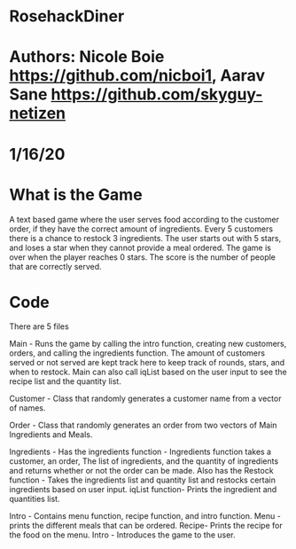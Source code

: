 # RosehackDiner

# Authors: Nicole Boie https://github.com/nicboi1, Aarav Sane https://github.com/skyguy-netizen

# 1/16/20

# What is the Game #
A text based game where the user serves food according to the customer order, if they have the correct amount of ingredients. Every 5 customers there is a chance to restock 3 ingredients. The user starts out with 5 stars, and loses a star when they cannot provide a meal ordered. The game is over when the player reaches 0 stars. The score is the number of people that are correctly served.

# Code 

There are 5 files

Main - Runs the game by calling the intro function, creating new customers, orders, and calling the ingredients function. The amount of customers served or not served are kept track here to keep track of rounds, stars, and when to restock. Main can also call iqList based on the user input to see the recipe list and the quantity list.

Customer - Class that randomly generates a  customer name from a vector of names.

Order - Class that randomly generates an order from two vectors of Main Ingredients and Meals.

Ingredients - Has the ingredients function - Ingredients function takes a customer, an order, The list of ingredients, and the quantity of ingredients and returns whether or not the order can be made. Also has the Restock function - Takes the ingredients list and quantity list and restocks certain ingredients based on user input. iqList function- Prints the ingredient and quantities list.

Intro - Contains menu function, recipe function, and intro function. Menu - prints the different meals that can be ordered. Recipe- Prints the recipe for the food on the menu. Intro - Introduces the game to the user.

